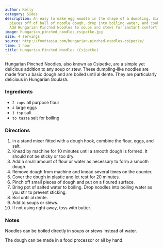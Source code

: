 ```yaml
---
author: Kelly
category: Sides
description: An easy to make egg noodle in the shape of a dumpling. Simply pinch small
  pieces off of ball of noodle dough, drop into boiling water, and cook until al dente.
  Add Hungarian Pinched Noodles to soups and stews for instant comfort food.
image: hungarian_pinched_noodles_csipetke.jpg
size: 4 servings
source: http://foodtasia.com/hungarian-pinched-noodles-csipetke/
time: 1 hour
title: Hungarian Pinched Noodles (Csipetke)
---
```

Hungarian Pinched Noodles, also known as Csipetke, are a simple yet delicious addition to any soup or stew. These dumpling-like noodles are made from a basic dough and are boiled until al dente. They are particularly delicious in Hungarian Goulash.

### Ingredients

* `2 cups` all purpose flour
* `4` large eggs
* `1 tsp` salt
* `to taste` salt for boiling

### Directions

1. In a stand mixer fitted with a dough hook, combine the flour, eggs, and salt.
2. Knead by machine for 10 minutes until a smooth dough is formed. It should not be sticky or too dry.
3. Add a small amount of flour or water as necessary to form a smooth dough.
4. Remove dough from machine and knead several times on the counter.
5. Cover the dough in plastic and let rest for 20 minutes.
6. Pinch off small pieces of dough and put on a floured surface.
7. Bring pot of salted water to boiling. Drop noodles into boiling water as you stir to prevent sticking.
8. Boil until al dente.
9. Add to soups or stews.
10. If not using right away, toss with butter.

### Notes

Noodles can be boiled directly in soups or stews instead of water.

The dough can be made in a food processor or all by hand.